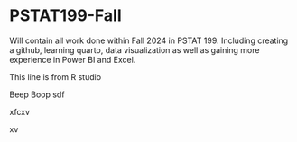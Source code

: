 # PSTAT199-Fall
Will contain all work done within Fall 2024 in PSTAT 199. Including creating a github, learning quarto, data visualization as well as gaining more experience in Power BI and Excel. 


This line is from R studio

Beep Boop
sdf

xfcxv

xv